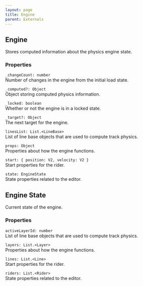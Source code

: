 ```yaml
---
layout: page
title: Engine
parent: Externals
---
```


## Engine

Stores computed information about the physics engine state.

### Properties

`_changeCount: number`\
Number of changes in the engine from the initial load state.

`_computed?: Object`\
Object storing computed physics information.

`_locked: boolean`\
Whether or not the engine is in a locked state.

`_target?: Object`\
The next target for the engine.

`linesList: List.<LineBase>`\
List of line base objects that are used to compute track physics.

`props: Object`\
Properties about how the engine functions.

`start: { position: V2, velocity: V2 }`\
Start properties for the rider.

`state: EngineState`\
State properties related to the editor.

## Engine State

Current state of the engine.

### Properties

`activeLayerId: number`\
List of line base objects that are used to compute track physics.

`layers: List.<Layer>`\
Properties about how the engine functions.

`lines: List.<Line>`\
Start properties for the rider.

`riders: List.<Rider>`\
State properties related to the editor.
